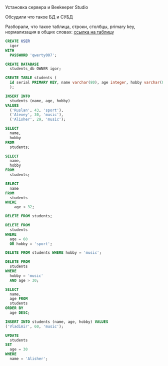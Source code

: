 Установка сервера и Beekeeper Studio

Обсудили что такое БД и СУБД

Разборали, что такое таблица, строки, столбцы, primary key, нормализация в общих словах: 
[ссылка на таблицу](https://docs.google.com/spreadsheets/d/1mn1_AQoMEw9CAwJrS5kxwCJSXG5YbZRdVx-21i8r-24/edit?hl=de#gid=0)


```sql
CREATE USER
  igor
WITH
  PASSWORD 'qwerty007';
```


```sql
CREATE DATABASE
  students_db OWNER igor;
```

```sql
CREATE TABLE students (
  id serial PRIMARY KEY, name varchar(80), age integer, hobby varchar(80)
  );
```

```sql
INSERT INTO
  students (name, age, hobby)
VALUES
  ('Ruslan', 43, 'sport'),
  ('Alexey', 30, 'music'),
  ('Alisher', 29, 'music');
```

```sql
SELECT
  name,
  hobby
FROM
  students;
```

```sql
SELECT
  name,
  hobby
FROM
  students;
```

```sql
SELECT
  name
FROM
  students
WHERE
	age < 32;
```


```sql
DELETE FROM students;
```
```sql
DELETE FROM
  students
WHERE
  age = 60
  OR hobby = 'sport';
```
```sql
DELETE FROM students WHERE hobby = 'music';
```
```sql
DELETE FROM
  students
WHERE
  hobby = 'music'
  AND age > 30;
```
```sql
SELECT
  name,
  age FROM
  students
ORDER BY
  age DESC;
```
```sql
INSERT INTO students (name, age, hobby) VALUES 
('Vladimir', 60, 'music');

```
```sql
UPDATE
  students
SET
  age = 30
WHERE
  name = 'Alisher';
```
